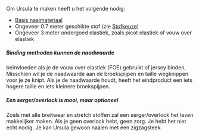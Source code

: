 Om Ursula te maken heeft u het volgende nodig:

*   [Basis naaimateriaal](/docs/sewing/basic-sewing-supplies)
*   Ongeveer 0.7 meter geschikte stof (zie [Stofkeuze](/docs/patterns/ursula/fabric))
*   Ongeveer 3 meter ondergoed elastiek, zoals picot elastiek of vouw over elastiek

<Tip>

##### Binding methoden kunnen de naadwaarde

beïnvloeden als je de vouw over elastiek (FOE) gebruikt of jersey binden, Misschien wil je de naadwaarde aan de broekspijpen en taille wegknippen voor je ze knipt. Als je de naadwaarde houdt, heeft het eindproduct een iets hogere taille en iets kleinere broekspijpen.

##### Een serger/overlock is mooi, maar optioneel

Zoals met alle breitwear en stretch stoffen zal een serger/overlock het leven makkelijker maken. Als je geen overlock hebt, geen zorg. Je hebt het niet echt nodig. Je kan Ursula gewoon naaien met een zigzagsteek.

</Tip>
